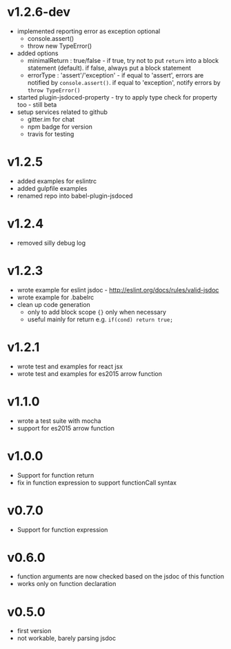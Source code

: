 # v1.2.6-dev
- implemented reporting error as exception optional
   - console.assert()
   - throw new TypeError()
- added options
  - minimalReturn : true/false - if true, try not to put ```return``` into a block statement (default). if false, always put a block statement
  - errorType : 'assert'/'exception' - if equal to 'assert', errors are notified by ```console.assert()```. 
    if equal to 'exception', notify errors by ```throw TypeError()```
- started plugin-jsdoced-property - try to apply type check for property too - still beta
- setup services related to github
  - gitter.im for chat
  - npm badge for version
  - travis for testing

# v1.2.5
- added examples for eslintrc 
- added gulpfile examples 
- renamed repo into babel-plugin-jsdoced

# v1.2.4
- removed silly debug log

# v1.2.3
- wrote example for eslint jsdoc - http://eslint.org/docs/rules/valid-jsdoc
- wrote example for .babelrc
- clean up code generation 
  - only to add block scope ```{}``` only when necessary
  - useful mainly for return e.g. ```if(cond) return true;```

# v1.2.1
- wrote test and examples for react jsx
- wrote test and examples for es2015 arrow function

# v1.1.0
- wrote a test suite with mocha
- support for es2015 arrow function

# v1.0.0
- Support for function return
- fix in function expression to support functionCall syntax

# v0.7.0
- Support for function expression

# v0.6.0
- function arguments are now checked based on the jsdoc of this function
- works only on function declaration

# v0.5.0
- first version
- not workable, barely parsing jsdoc
